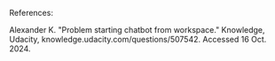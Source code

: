 References:

Alexander K. "Problem starting chatbot from workspace." Knowledge, Udacity, knowledge.udacity.com/questions/507542. Accessed 16 Oct. 2024.
